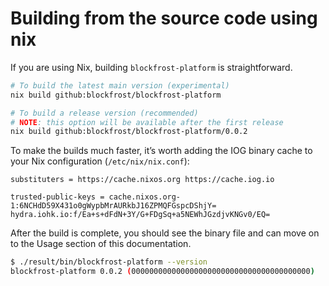 # Building from the source code using nix

If you are using Nix, building `blockfrost-platform` is straightforward.

```bash
# To build the latest main version (experimental)
nix build github:blockfrost/blockfrost-platform

# To build a release version (recommended)
# NOTE: this option will be available after the first release
nix build github:blockfrost/blockfrost-platform/0.0.2
```

To make the builds much faster, it’s worth adding the IOG binary cache to your Nix configuration (`/etc/nix/nix.conf`):

```
substituters = https://cache.nixos.org https://cache.iog.io

trusted-public-keys = cache.nixos.org-1:6NCHdD59X431o0gWypbMrAURkbJ16ZPMQFGspcDShjY= hydra.iohk.io:f/Ea+s+dFdN+3Y/G+FDgSq+a5NEWhJGzdjvKNGv0/EQ=
```

After the build is complete, you should see the binary file and can move on to the
Usage section of this documentation.

```bash
$ ./result/bin/blockfrost-platform --version
blockfrost-platform 0.0.2 (0000000000000000000000000000000000000000)
```
